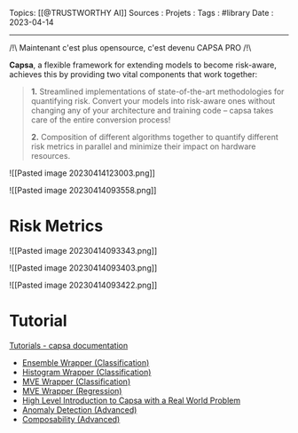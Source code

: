 Topics: [[@TRUSTWORTHY AI]]
Sources : 
Projets : 
Tags : #library 
Date : 2023-04-14
***
/!\ Maintenant c'est plus opensource, c'est devenu CAPSA PRO /!\


**Capsa**, a flexible framework for extending models to become risk-aware, achieves this by providing two vital components that work together:

> **1.** Streamlined implementations of state-of-the-art methodologies for quantifying risk. Convert your models into risk-aware ones without changing any of your architecture and training code – capsa takes care of the entire conversion process!
> 
> **2.** Composition of different algorithms together to quantify different risk metrics in parallel and minimize their impact on hardware resources.




![[Pasted image 20230414123003.png]]


![[Pasted image 20230414093558.png]]



# Risk Metrics

![[Pasted image 20230414093343.png]]

![[Pasted image 20230414093403.png]]


![[Pasted image 20230414093422.png]]




# Tutorial
[Tutorials - capsa documentation](https://themisai.io/capsa/tutorials/)

-   [Ensemble Wrapper (Classification)](https://themisai.io/capsa/tutorials/notebooks/1_Ensemble-Classification.html)
-   [Histogram Wrapper (Classification)](https://themisai.io/capsa/tutorials/notebooks/2_Histogram-Classification.html)
-   [MVE Wrapper (Classification)](https://themisai.io/capsa/tutorials/notebooks/3_MVE-Classification.html)
-   [MVE Wrapper (Regression)](https://themisai.io/capsa/tutorials/notebooks/4_MVE-Regression.html)
-   [High Level Introduction to Capsa with a Real World Problem](https://themisai.io/capsa/tutorials/notebooks/5_High-Dimensional-Depth.html)
-   [Anomaly Detection (Advanced)](https://themisai.io/capsa/tutorials/notebooks/6_OOD-Detection.html)
-   [Composability (Advanced)](https://themisai.io/capsa/tutorials/notebooks/7_Composability.html)